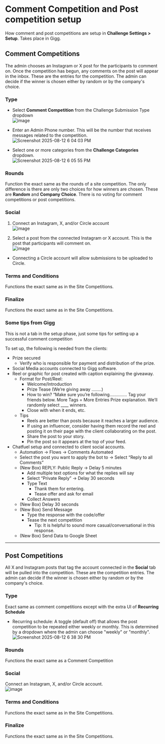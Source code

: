 # Comment Competition and Post competition setup
How comment and post competitions are setup in **Challenge Settings > Setup**.  Takes place in Gigg.

## Comment Competitions
The admin chooses an Instagram or X post for the participants to comment on. Once the competition has begun, any comments on the post will appear in the inbox. These are the entries for the competition. The admin can decide if the winner is chosen either by random or by the company's choice.

### Type

- Select **Comment Competition** from the Challenge Submission Type dropdown  
![image](https://github.com/user-attachments/assets/b21e5396-9cbb-4aae-9c25-7207d3f7fb5f)

- Enter an Admin Phone number. This will be the number that receives messages related to the competition.  
![Screenshot 2025-08-12 6 04 03 PM](https://github.com/user-attachments/assets/4cf18475-4cab-4c40-bdc4-e6e3829cc40d)

- Select one or more categories from the **Challenge Categories** dropdown.  
![Screenshot 2025-08-12 6 05 55 PM](https://github.com/user-attachments/assets/f4d36a52-065a-4278-805b-68d0fda8e2cd)

### Rounds
Function the exact same as the rounds of a site competition. The only difference is there are only two choices for how winners are chosen. These are **Random** and **Company Choice**. There is no voting for comment competitions or post competitions.

### Social

1. Connect an Instagram, X, and/or Circle account  
![image](https://github.com/user-attachments/assets/be6036c8-3bb3-459d-9cac-cebfb4a5e1b5)

2. Select a post from the connected Instagram or X account. This is the post that participants will comment on.  
![image](https://github.com/user-attachments/assets/c5034b55-3eb2-418e-8f21-c4a63d51fdfd)

- Connecting a Circle account will allow submissions to be uploaded to Circle.

### Terms and Conditions
Functions the exact same as in the Site Competitions.

### Finalize
Functions the exact same as in the Site Competitions.

### Some tips from Gigg

This is not a tab in the setup phase, just some tips for setting up a successful comment competition

To set up, the following is needed from the clients:
- Prize secured
  - Verify who is responsible for payment and distribution of the prize.
- Social Media accounts connected to Gigg software.
- Reel or graphic for post created with caption explaining the giveaway.
  - Format for Post/Reel:
    - Welcome/Introduction
    - Prize Tease (We’re giving away ……..)
    - How to win? “Make sure you’re following………….. Tag your friends below. More Tags = More Entries Prize explanation. We’ll randomly select ____ winners.
    - Close with when it ends, etc. 
  - Tips
    - Reels are better than posts because it reaches a larger audience.
    - If using an influencer, consider having them record the reel and posting it on their page with the client collaborating on the post.
    - Share the post to your story.
    - Pin the post so it appears at the top of your feed. 
- Chatfuel setup and connected to client social accounts. 
    - Automation → Flows → Comments Automated
    - Select the post you want to apply the bot to → Select “Reply to all Comments”
    - (New Box) REPLY: Public Reply → Delay 5 minutes
      - Add multiple text options for what the replies will say 
      - Select “Private Reply” → Delay 30 seconds 
      - Type Text
        - Thank them for entering.
        - Tease offer and ask for email
      - Collect Answers
    - (New Box) Delay 30 seconds
    - (New Box) Send Message
      - Type the response with the code/offer
      - Tease the next competition 
        - Tip: It is helpful to sound more casual/conversational in this response.
    - (New Box) Send Data to Google Sheet

---

## Post Competitions
All X and Instagram posts that tag the account connected in the **Social** tab will be pulled into the competition. These are the competition entries. The admin can decide if the winner is chosen either by random or by the company's choice.

### Type

Exact same as comment competitions except with the extra UI of **Recurring Schedule**

- Recurring schedule: A toggle (default off) that allows the post competition to be repeated either weekly or monthly. This is determined by a dropdown where the admin can choose "weekly" or "monthly".  
![Screenshot 2025-08-12 6 38 30 PM](https://github.com/user-attachments/assets/dd460ff8-6c15-4982-963d-255c20560925)

### Rounds

Functions the exact same as a Comment Competition

### Social

Connect an Instagram, X, and/or Circle account.  
![image](https://github.com/user-attachments/assets/16a1a128-8ea1-4b80-a68e-33aa77e83b80)

### Terms and Conditions
Functions the exact same as in the Site Competitions.

### Finalize
Functions the exact same as in the Site Competitions.
